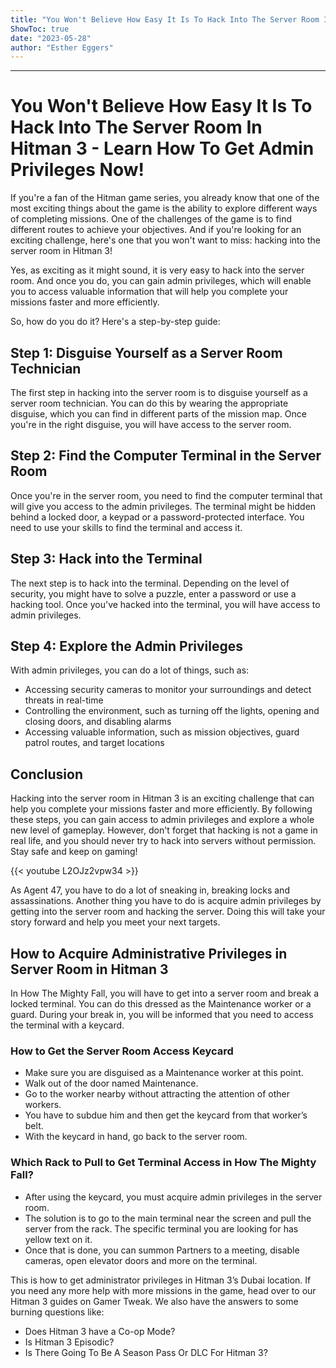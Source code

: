 ```yaml
---
title: "You Won't Believe How Easy It Is To Hack Into The Server Room In Hitman 3 - Learn How To Get Admin Privileges Now!"
ShowToc: true 
date: "2023-05-28"
author: "Esther Eggers"
---
```

*****
# You Won't Believe How Easy It Is To Hack Into The Server Room In Hitman 3 - Learn How To Get Admin Privileges Now!

If you're a fan of the Hitman game series, you already know that one of the most exciting things about the game is the ability to explore different ways of completing missions. One of the challenges of the game is to find different routes to achieve your objectives. And if you're looking for an exciting challenge, here's one that you won't want to miss: hacking into the server room in Hitman 3!

Yes, as exciting as it might sound, it is very easy to hack into the server room. And once you do, you can gain admin privileges, which will enable you to access valuable information that will help you complete your missions faster and more efficiently.

So, how do you do it? Here's a step-by-step guide:

## Step 1: Disguise Yourself as a Server Room Technician

The first step in hacking into the server room is to disguise yourself as a server room technician. You can do this by wearing the appropriate disguise, which you can find in different parts of the mission map. Once you're in the right disguise, you will have access to the server room.

## Step 2: Find the Computer Terminal in the Server Room

Once you're in the server room, you need to find the computer terminal that will give you access to the admin privileges. The terminal might be hidden behind a locked door, a keypad or a password-protected interface. You need to use your skills to find the terminal and access it.

## Step 3: Hack into the Terminal

The next step is to hack into the terminal. Depending on the level of security, you might have to solve a puzzle, enter a password or use a hacking tool. Once you've hacked into the terminal, you will have access to admin privileges.

## Step 4: Explore the Admin Privileges

With admin privileges, you can do a lot of things, such as:

- Accessing security cameras to monitor your surroundings and detect threats in real-time
- Controlling the environment, such as turning off the lights, opening and closing doors, and disabling alarms
- Accessing valuable information, such as mission objectives, guard patrol routes, and target locations

## Conclusion

Hacking into the server room in Hitman 3 is an exciting challenge that can help you complete your missions faster and more efficiently. By following these steps, you can gain access to admin privileges and explore a whole new level of gameplay. However, don't forget that hacking is not a game in real life, and you should never try to hack into servers without permission. Stay safe and keep on gaming!

{{< youtube L2OJz2vpw34 >}} 



As Agent 47, you have to do a lot of sneaking in, breaking locks and assassinations. Another thing you have to do is acquire admin privileges by getting into the server room and hacking the server. Doing this will take your story forward and help you meet your next targets.
 
## How to Acquire Administrative Privileges in Server Room in Hitman 3
 
In How The Mighty Fall, you will have to get into a server room and break a locked terminal. You can do this dressed as the Maintenance worker or a guard. During your break in, you will be informed that you need to access the terminal with a keycard.
 
### How to Get the Server Room Access Keycard
 

 
- Make sure you are disguised as a Maintenance worker at this point.
 - Walk out of the door named Maintenance.
 - Go to the worker nearby without attracting the attention of other workers.
 - You have to subdue him and then get the keycard from that worker’s belt.
 - With the keycard in hand, go back to the server room.

 
### Which Rack to Pull to Get Terminal Access in How The Mighty Fall?
 
- After using the keycard, you must acquire admin privileges in the server room.
 - The solution is to go to the main terminal near the screen and pull the server from the rack. The specific terminal you are looking for has yellow text on it.
 - Once that is done, you can summon Partners to a meeting, disable cameras, open elevator doors and more on the terminal.

 
This is how to get administrator privileges in Hitman 3’s Dubai location. If you need any more help with more missions in the game, head over to our Hitman 3 guides on Gamer Tweak. We also have the answers to some burning questions like:
 
- Does Hitman 3 have a Co-op Mode?
 - Is Hitman 3 Episodic?
 - Is There Going To Be A Season Pass Or DLC For Hitman 3?





